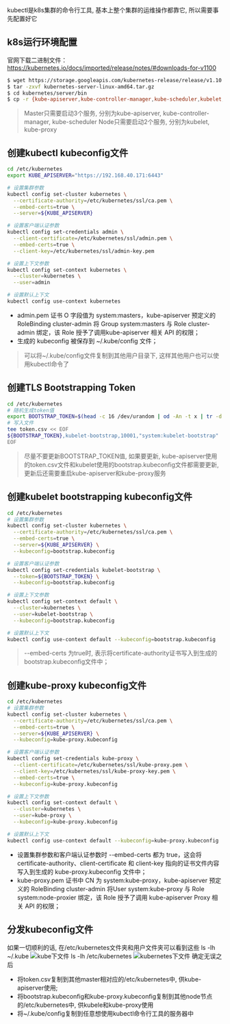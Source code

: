 kubectl是k8s集群的命令行工具, 基本上整个集群的运维操作都靠它, 所以需要事先配置好它
## k8s运行环境配置
官网下载二进制文件：https://kubernetes.io/docs/imported/release/notes/#downloads-for-v1100
```bash
$ wget https://storage.googleapis.com/kubernetes-release/release/v1.10.0/kubernetes-server-linux-amd64.tar.gz
$ tar -zxvf kubernetes-server-linux-amd64.tar.gz
$ cd kubernetes/server/bin
$ cp -r {kube-apiserver,kube-controller-manager,kube-scheduler,kubelet,kube-proxy,kubectl} /usr/local/bin/
```
> Master只需要启动3个服务, 分别为kube-apiserver, kube-controller-manager, kube-scheduler
> Node只需要启动2个服务, 分别为kubelet, kube-proxy
##  创建kubectl kubeconfig文件
```bash
cd /etc/kubernetes
export KUBE_APISERVER="https://192.168.40.171:6443"

# 设置集群参数
kubectl config set-cluster kubernetes \
  --certificate-authority=/etc/kubernetes/ssl/ca.pem \
  --embed-certs=true \
  --server=${KUBE_APISERVER}

# 设置客户端认证参数
kubectl config set-credentials admin \
  --client-certificate=/etc/kubernetes/ssl/admin.pem \
  --embed-certs=true \
  --client-key=/etc/kubernetes/ssl/admin-key.pem

# 设置上下文参数
kubectl config set-context kubernetes \
  --cluster=kubernetes \
  --user=admin

# 设置默认上下文
kubectl config use-context kubernetes
```
+ admin.pem 证书 O 字段值为 system:masters，kube-apiserver 预定义的 RoleBinding cluster-admin 将 Group system:masters 与 Role cluster-admin 绑定，该 Role 授予了调用kube-apiserver 相关 API 的权限；
+ 生成的 kubeconfig 被保存到 ~/.kube/config 文件；
> 可以将~/.kube/config文件复制到其他用户目录下, 这样其他用户也可以使用kubectl命令了
##  创建TLS Bootstrapping Token
```bash
cd /etc/kubernetes
# 随机生成token值
export BOOTSTRAP_TOKEN=$(head -c 16 /dev/urandom | od -An -t x | tr -d ' ')
# 写入文件
tee token.csv << EOF
${BOOTSTRAP_TOKEN},kubelet-bootstrap,10001,"system:kubelet-bootstrap"
EOF
```
> 尽量不要更新BOOTSTRAP_TOKEN值, 如果要更新, kube-apiserver使用的token.csv文件和kubelet使用的bootstrap.kubeconfig文件都需要更新, 更新后还需要重启kube-apiserver和kube-proxy服务
## 创建kubelet bootstrapping kubeconfig文件
```bash
cd /etc/kubernetes
# 设置集群参数
kubectl config set-cluster kubernetes \
  --certificate-authority=/etc/kubernetes/ssl/ca.pem \
  --embed-certs=true \
  --server=${KUBE_APISERVER} \
  --kubeconfig=bootstrap.kubeconfig

# 设置客户端认证参数
kubectl config set-credentials kubelet-bootstrap \
  --token=${BOOTSTRAP_TOKEN} \
  --kubeconfig=bootstrap.kubeconfig

# 设置上下文参数
kubectl config set-context default \
  --cluster=kubernetes \
  --user=kubelet-bootstrap \
  --kubeconfig=bootstrap.kubeconfig

# 设置默认上下文
kubectl config use-context default --kubeconfig=bootstrap.kubeconfig
```
> --embed-certs 为true时, 表示将certificate-authority证书写入到生成的bootstrap.kubeconfig文件中；

## 创建kube-proxy kubeconfig文件
```bash
cd /etc/kubernetes
# 设置集群参数
kubectl config set-cluster kubernetes \
  --certificate-authority=/etc/kubernetes/ssl/ca.pem \
  --embed-certs=true \
  --server=${KUBE_APISERVER} \
  --kubeconfig=kube-proxy.kubeconfig

# 设置客户端认证参数
kubectl config set-credentials kube-proxy \
  --client-certificate=/etc/kubernetes/ssl/kube-proxy.pem \
  --client-key=/etc/kubernetes/ssl/kube-proxy-key.pem \
  --embed-certs=true \
  --kubeconfig=kube-proxy.kubeconfig

# 设置上下文参数
kubectl config set-context default \
  --cluster=kubernetes \
  --user=kube-proxy \
  --kubeconfig=kube-proxy.kubeconfig

# 设置默认上下文
kubectl config use-context default --kubeconfig=kube-proxy.kubeconfig
```
+ 设置集群参数和客户端认证参数时 --embed-certs 都为 true，这会将 certificate-authority、client-certificate 和 client-key 指向的证书文件内容写入到生成的 kube-proxy.kubeconfig 文件中；
+ kube-proxy.pem 证书中 CN 为 system:kube-proxy，kube-apiserver 预定义的 RoleBinding cluster-admin 将User system:kube-proxy 与 Role system:node-proxier 绑定，该 Role 授予了调用 kube-apiserver Proxy 相关 API 的权限；
## 分发kubeconfig文件
如果一切顺利的话, 在/etc/kubernetes文件夹和用户文件夹可以看到这些
ls -lh ~/.kube
![kube下文件]()
ls -lh /etc/kubernetes
![kubernetes下文件]()
确定无误之后
+ 将token.csv复制到其他master相对应的/etc/kubernetes中, 供kube-apiserver使用;
+ 将bootstrap.kubeconfig和kube-proxy.kubeconfig复制到其他node节点的/etc/kubernetes中, 供kubele和kube-proxy使用
+ 将~/.kube/config复制到任意想使用kubectl命令行工具的服务器中
